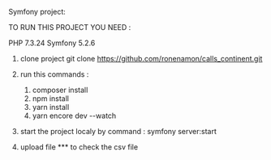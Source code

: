Symfony project:

TO RUN THIS PROJECT YOU NEED :

 PHP 7.3.24
 Symfony 5.2.6 


1. clone project git clone https://github.com/ronenamon/calls_continent.git

2. run this commands : 
   
   1. composer install 
   2. npm install  
   3. yarn install
   4. yarn encore dev --watch
   
3. start the project localy by command : symfony server:start 

5. upload file *** to check the csv file

